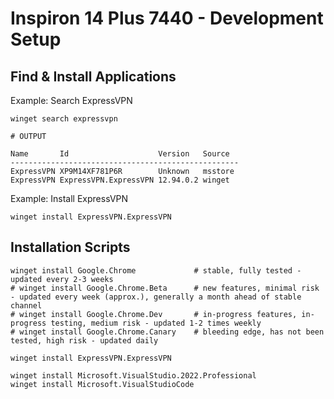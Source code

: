 # Inspiron 14 Plus 7440 - Development Setup

## Find & Install Applications

Example: Search ExpressVPN

```
winget search expressvpn
```

```
# OUTPUT

Name       Id                    Version   Source
---------------------------------------------------
ExpressVPN XP9M14XF781P6R        Unknown   msstore
ExpressVPN ExpressVPN.ExpressVPN 12.94.0.2 winget
```

Example: Install ExpressVPN

```
winget install ExpressVPN.ExpressVPN
```

## Installation Scripts

```
winget install Google.Chrome             # stable, fully tested - updated every 2-3 weeks
# winget install Google.Chrome.Beta      # new features, minimal risk - updated every week (approx.), generally a month ahead of stable channel 
# winget install Google.Chrome.Dev       # in-progress features, in-progress testing, medium risk - updated 1-2 times weekly
# winget install Google.Chrome.Canary    # bleeding edge, has not been tested, high risk - updated daily

winget install ExpressVPN.ExpressVPN

winget install Microsoft.VisualStudio.2022.Professional
winget install Microsoft.VisualStudioCode
```
